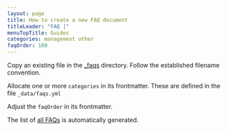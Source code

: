 ```yaml
---
layout: page
title: How to create a new FAQ document
titleLeader: "FAQ |"
menuTopTitle: Guides
categories: management other
faqOrder: 100
---
```


Copy an existing file in the [_faqs](https://github.com/folio-org/folio-org.github.io/tree/master/_faqs) directory.
Follow the established filename convention.

Allocate one or more `categories` in its frontmatter.
These are defined in the file `_data/faqs.yml`

Adjust the `faqOrder` in its frontmatter.

The list of [all FAQs](/faqs/) is automatically generated.
